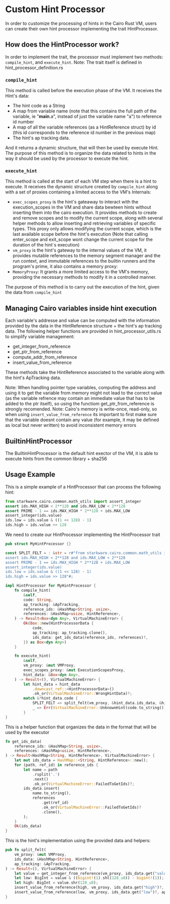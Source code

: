 Custom Hint Processor
===

In order to customize the processing of hints in the Cairo Rust VM, users can create their own hint processor implementing the trait HintProcessor.

## How does the HintProcessor work?

In order to implement the trait, the processor must implement two methods: `compile_hint`, and `execute_hint`.
Note: The trait itself is defined in hint_processor_definition.rs

### `compile_hint`

This method is called before the execution phase of the VM.
It receives the Hint's data:

* The hint code as a String
* A map from variable name (note that this contains the full path of the variable, ie "__main__.a", instead of just the variable name "a") to reference id number
* A map of all the variable references (as a HintReference struct) by id (this id corresponds to the reference id number in the previous map)
* The hint's ap tracking data.

And it returns a dynamic structure, that will then be used by execute Hint.
The purpose of this method is to organize the data related to hints in the way it should be used by the processor to execute the hint.

### `execute_hint`

This method is called at the start of each VM step when there is a hint to execute.
It receives the dynamic structure created by `compile_hint` along with a set of proxies containing a limited access to the VM's Internals:

* `exec_scopes_proxy` is the hint's gateaway to interact with the execution_scopes in the VM and share data bewteen hints without inserting them into the cairo execution. It provides methods to create and remove scopes and to modify the current scope, along with several helper methods to allow inserting and retrieving variables of specific types. This proxy only allows modifying the current scope, which is the last available scope before the hint's execution (Note that calling enter_scope and exit_scope wont change the current scope for the duration of the hint´s execution)
* `vm_proxy` is the hint's gateway to the internal values of the VM, it provides mutable references to the memory segment manager and the run context, and immutable references to the builtin runners and the program's prime, it also contains a memory proxy:
* `MemoryProxy`: It grants a more limited access to the VM's memory, providing the necessary methods to modify it in a controlled manner.

The purpose of this method is to carry out the execution of the hint, given the data from `compile_hint`

## Managing Cairo variables inside hint execution

Each variable's addresse and value can be computed with the information provided by the data in the HintReference structure + the hint's ap tracking data.
The following helper functions are provided in hint_processor_utils.rs to simplify variable management:

* get_integer_from_reference
* get_ptr_from_reference
* compute_addr_from_reference
* insert_value_from_reference

These methods take the HintReference associated to the variable along with the hint's ApTracking data.

Note: When handling pointer type variables, computing the address and using it to get the variable from memory might not lead to the correct value (as the variable refrence may contain an immediate value that has to be added to the ptr itself), so using the functiom get_ptr_from_reference is strongly recomended.
Note: Cairo's memory is write-once, read-only, so when using `insert_value_from_reference` its important to first make sure that the variable doesnt contain any value (for example, it may be defined as local but never written) to avoid inconsistent memory errors

## BuiltinHintProcessor

The BuiltinHintProcessor is the default hint exector of the VM, it is able to execute hints from the common library + sha256

## Usage Example

This is a simple example of a HintProcessor that can process the following hint:

```python
from starkware.cairo.common.math_utils import assert_integer
assert ids.MAX_HIGH < 2**128 and ids.MAX_LOW < 2**128
assert PRIME - 1 == ids.MAX_HIGH * 2**128 + ids.MAX_LOW
assert_integer(ids.value)
ids.low = ids.value & ((1 << 128) - 1)
ids.high = ids.value >> 128
```

We need to create our HintProcessor implementing the HintProcessor trait
```rust
pub struct MyHintProcessor {}

const SPLIT_FELT = : &str = r#"from starkware.cairo.common.math_utils import assert_integer
assert ids.MAX_HIGH < 2**128 and ids.MAX_LOW < 2**128
assert PRIME - 1 == ids.MAX_HIGH * 2**128 + ids.MAX_LOW
assert_integer(ids.value)
ids.low = ids.value & ((1 << 128) - 1)
ids.high = ids.value >> 128"#;

impl HintProcessor for MyHintProcessor {
    fn compile_hint(
        &self,
        code: String,
        ap_tracking: &ApTracking,
        reference_ids: &HashMap<String, usize>,
        references: &HashMap<usize, HintReference>,
    ) -> Result<Box<dyn Any>, VirtualMachineError> {
        Ok(Box::new(HintProcessorData {
            code,
            ap_tracking: ap_tracking.clone(),
            ids_data: get_ids_data(reference_ids, references)?,
        }) as Box<dyn Any>)
    }

    fn execute_hint(
        &self,
        vm_proxy: &mut VMProxy,
        exec_scopes_proxy: &mut ExecutionScopesProxy,
        hint_data: &Box<dyn Any>,
    ) -> Result<(), VirtualMachineError> {
        let hint_data = hint_data
            .downcast_ref::<HintProcessorData>()
            .ok_or(VirtualMachineError::WrongHintData)?;
        match &*hint_data.code {
            SPLIT_FELT => split_felt(vm_proxy, &hint_data.ids_data, &hint_data.ap_tracking),
            _ => Err(VirtualMachineError::UnknownHint(code.to_string())),
        }
}
```

This is a helper function that organizes the data in the format that will be used by the executor
```rust
fn get_ids_data(
    reference_ids: &HashMap<String, usize>,
    references: &HashMap<usize, HintReference>,
) -> Result<HashMap<String, HintReference>, VirtualMachineError> {
    let mut ids_data = HashMap::<String, HintReference>::new();
    for (path, ref_id) in reference_ids {
        let name = path
            .rsplit('.')
            .next()
            .ok_or(VirtualMachineError::FailedToGetIds)?;
        ids_data.insert(
            name.to_string(),
            references
                .get(ref_id)
                .ok_or(VirtualMachineError::FailedToGetIds)?
                .clone(),
        );
    }
    Ok(ids_data)
}
```

This is the hint's implementation using the provided data and helpers:
```rust
pub fn split_felt(
    vm_proxy: &mut VMProxy,
    ids_data: &HashMap<String, HintReference>,
    ap_tracking: &ApTracking,
) -> Result<(), VirtualMachineError> {
    let value = get_integer_from_reference(vm_proxy, ids_data.get("value")?, ap_tracking)?;
    let low: BigInt = value & ((bigint!(1).shl(128_u8)) - bigint!(1));
    let high: BigInt = value.shr(128_u8);
    insert_value_from_reference(high, vm_proxy, ids_data.get("high")?, ap_tracking)?;
    insert_value_from_reference(low, vm_proxy, ids_data.get("low")?, ap_tracking)
}
```
